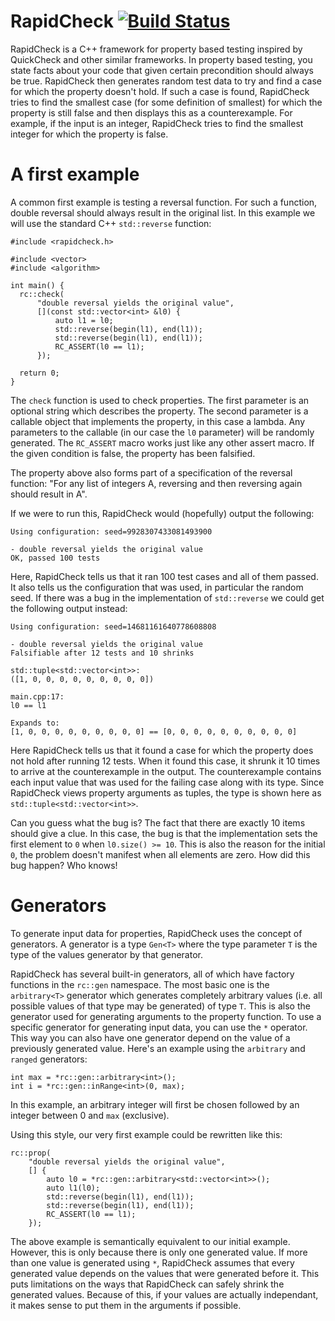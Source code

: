 RapidCheck [![Build Status](https://travis-ci.org/emil-e/rapidcheck.svg?branch=master)](https://travis-ci.org/emil-e/rapidcheck)
==========
RapidCheck is a C++ framework for property based testing inspired by QuickCheck and other similar frameworks. In property based testing, you state facts about your code that given certain precondition should always be true. RapidCheck then generates random test data to try and find a case for which the property doesn't hold. If such a case is found, RapidCheck tries to find the smallest case (for some definition of smallest) for which the property is still false and then displays this as a counterexample. For example, if the input is an integer, RapidCheck tries to find the smallest integer for which the property is false.

A first example
===============
A common first example is testing a reversal function. For such a function, double reversal should always result in the original list. In this example we will use the standard C++ `std::reverse` function:

    #include <rapidcheck.h>

    #include <vector>
    #include <algorithm>

    int main() {
      rc::check(
          "double reversal yields the original value",
          [](const std::vector<int> &l0) {
              auto l1 = l0;
              std::reverse(begin(l1), end(l1));
              std::reverse(begin(l1), end(l1));
              RC_ASSERT(l0 == l1);
          });

      return 0;
    }

The `check` function is used to check properties. The first parameter is an optional string which describes the property. The second parameter is a callable object that implements the property, in this case a lambda. Any parameters to the callable (in our case the `l0` parameter) will be randomly generated. The `RC_ASSERT` macro works just like any other assert macro. If the given condition is false, the property has been falsified.

The property above also forms part of a specification of the reversal function: "For any list of integers A, reversing and then reversing again should result in A".

If we were to run this, RapidCheck would (hopefully) output the following:

    Using configuration: seed=9928307433081493900

    - double reversal yields the original value
    OK, passed 100 tests

Here, RapidCheck tells us that it ran 100 test cases and all of them passed. It also tells us the configuration that was used, in particular the random seed. If there was a bug in the implementation of `std::reverse` we could get the following output instead:

    Using configuration: seed=14681161640778608808

    - double reversal yields the original value
    Falsifiable after 12 tests and 10 shrinks

    std::tuple<std::vector<int>>:
    ([1, 0, 0, 0, 0, 0, 0, 0, 0, 0])

    main.cpp:17:
    l0 == l1

    Expands to:
    [1, 0, 0, 0, 0, 0, 0, 0, 0, 0] == [0, 0, 0, 0, 0, 0, 0, 0, 0, 0]

Here RapidCheck tells us that it found a case for which the property does not hold after running 12 tests. When it found this case, it shrunk it 10 times to arrive at the counterexample in the output. The counterexample contains each input value that was used for the failing case along with its type. Since RapidCheck views property arguments as tuples, the type is shown here as `std::tuple<std::vector<int>>`.

Can you guess what the bug is? The fact that there are exactly 10 items should give a clue. In this case, the bug is that the implementation sets the first element to `0` when `l0.size() >= 10`. This is also the reason for the initial `0`, the problem doesn't manifest when all elements are zero. How did this bug happen? Who knows!

Generators
==========
To generate input data for properties, RapidCheck uses the concept of generators. A generator is a type `Gen<T>` where the type parameter `T` is the type of the values generator by that generator.

RapidCheck has several built-in generators, all of which have factory functions in the `rc::gen` namespace. The most basic one is the `arbitrary<T>` generator which generates completely arbitrary values (i.e. all possible values of that type may be generated) of type `T`. This is also the generator used for generating arguments to the property function. To use a specific generator for generating input data, you can use the `*` operator. This way you can also have one generator depend on the value of a previously generated value. Here's an example using the `arbitrary` and `ranged` generators:

    int max = *rc::gen::arbitrary<int>();
    int i = *rc::gen::inRange<int>(0, max);

In this example, an arbitrary integer will first be chosen followed by an integer between 0 and `max` (exclusive).

Using this style, our very first example could be rewritten like this:

    rc::prop(
        "double reversal yields the original value",
        [] {
            auto l0 = *rc::gen::arbitrary<std::vector<int>>();
            auto l1(l0);
            std::reverse(begin(l1), end(l1));
            std::reverse(begin(l1), end(l1));
            RC_ASSERT(l0 == l1);
        });

The above example is semantically equivalent to our initial example. However, this is only because there is only one generated value. If more than one value is generated using `*`, RapidCheck assumes that every generated value depends on the values that were generated before it. This puts limitations on the ways that RapidCheck can safely shrink the generated values. Because of this, if your values are actually independant, it makes sense to put them in the arguments if possible.
